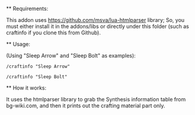 
** Requirements:

This addon uses https://github.com/msva/lua-htmlparser library;
So, you must either install it in the addons/libs or directly
under this folder (such as craftinfo if you clone this from Github).

** Usage:

(Using "Sleep Arrow" and "Sleep Bolt" as examples):

```
/craftinfo "Sleep Arrow"

/craftinfo "Sleep Bolt"
```
** How it works:

It uses the htmlparser library to grab the Synthesis information
table from bg-wiki.com, and then it prints out the crafting material part
only.

